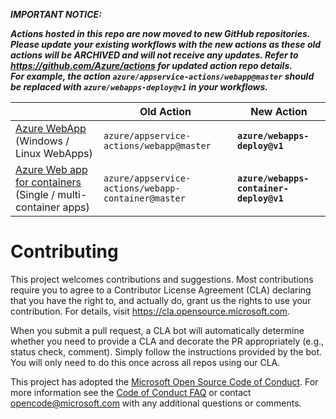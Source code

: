  ***IMPORTANT NOTICE:***
 
***Actions hosted in this repo are now moved to new GitHub repositories. Please update your existing workflows with the new actions as these old actions will be ARCHIVED and will not receive any updates. Refer to https://github.com/Azure/actions for updated action repo details.***  
***For example, the action `azure/appservice-actions/webapp@master` should be replaced with `azure/webapps-deploy@v1` in your workflows.***

|  |Old Action  |New Action  |
|---------|---------|---------|
|[Azure WebApp](https://github.com/Azure/webapps-deploy) (Windows / Linux WebApps)|`azure/appservice-actions/webapp@master` | **`azure/webapps-deploy@v1`**  |
| [Azure Web app for containers](https://github.com/Azure/webapps-container-deploy) (Single / multi-container apps) |`azure/appservice-actions/webapp-container@master` | **`azure/webapps-container-deploy@v1`**|

# Contributing

This project welcomes contributions and suggestions.  Most contributions require you to agree to a
Contributor License Agreement (CLA) declaring that you have the right to, and actually do, grant us
the rights to use your contribution. For details, visit https://cla.opensource.microsoft.com.

When you submit a pull request, a CLA bot will automatically determine whether you need to provide
a CLA and decorate the PR appropriately (e.g., status check, comment). Simply follow the instructions
provided by the bot. You will only need to do this once across all repos using our CLA.

This project has adopted the [Microsoft Open Source Code of Conduct](https://opensource.microsoft.com/codeofconduct/).
For more information see the [Code of Conduct FAQ](https://opensource.microsoft.com/codeofconduct/faq/) or
contact [opencode@microsoft.com](mailto:opencode@microsoft.com) with any additional questions or comments.
